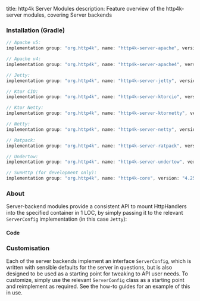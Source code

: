 title: http4k Server Modules
description: Feature overview of the http4k-server modules, covering Server backends

### Installation (Gradle)

```groovy
// Apache v5: 
implementation group: "org.http4k", name: "http4k-server-apache", version: "4.25.16.0"

// Apache v4: 
implementation group: "org.http4k", name: "http4k-server-apache4", version: "4.25.16.0"

// Jetty: 
implementation group: "org.http4k", name: "http4k-server-jetty", version: "4.25.16.0"

// Ktor CIO: 
implementation group: "org.http4k", name: "http4k-server-ktorcio", version: "4.25.16.0"

// Ktor Netty: 
implementation group: "org.http4k", name: "http4k-server-ktornetty", version: "4.25.16.0"

// Netty: 
implementation group: "org.http4k", name: "http4k-server-netty", version: "4.25.16.0"

// Ratpack: 
implementation group: "org.http4k", name: "http4k-server-ratpack", version: "4.25.16.0"

// Undertow: 
implementation group: "org.http4k", name: "http4k-server-undertow", version: "4.25.16.0"

// SunHttp (for development only): 
implementation group: "org.http4k", name: "http4k-core", version: "4.25.16.0"
```

### About
Server-backend modules provide a consistent API to mount HttpHandlers into the specified container in 1 LOC, by 
simply passing it to the relevant `ServerConfig` implementation (in this case `Jetty`):

#### Code [<img class="octocat"/>](https://github.com/http4k/http4k/blob/master/src/docs/guide/reference/servers/example_http.kt)

<script src="https://gist-it.appspot.com/https://github.com/http4k/http4k/blob/master/src/docs/guide/reference/servers/example_http.kt"></script>

### Customisation
Each of the server backends implement an interface `ServerConfig`, which is written with sensible defaults for the server in questions, 
but is also designed to be used as a starting point for tweaking to API user needs. To customize, simply use the relevant `ServerConfig` 
class as a starting point and reimplement as required. See the how-to guides for an example of this in use.
